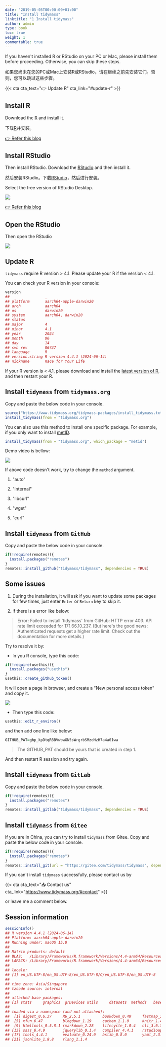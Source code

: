 ```yaml
---
date: "2019-05-05T00:00:00+01:00"
title: "Install tidymass"
linktitle: "1 Install tidymass"
author: admin
type: book
toc: true
weight: 1
commentable: true
---
```




If you haven't installed R or RStudio on your PC or Mac, please install them before proceeding. Otherwise, you can skip these steps.

如果您尚未在您的PC或Mac上安装R或RStudio，请在继续之前先安装它们。否则，您可以跳过这些步骤。

{{< cta cta_text="👉 Update R" cta_link="#update-r" >}}

## Install R

Download the [R](https://www.r-project.org/) and install it.

下载[R](https://www.r-project.org/)并安装。

[👉 Refer this blog](https://www.dataquest.io/blog/installing-r-on-your-computer/)

## Install RStudio

Then install RStudio. Download the [RStudio](https://www.rstudio.com/products/rstudio/download/#download) and then install it.

然后安装RStudio。下载[RStudio](https://www.rstudio.com/products/rstudio/download/#download)，然后进行安装。

Select the free version of RStudio Desktop.

![](/docs/chapter1/figures/Screen-Shot.png) 

[👉 Refer this blog](https://www.stat.colostate.edu/~jah/talks_public_html/isec2020/installRStudio.html)

## Open the RStudio

Then open the RStudio

![](/docs/chapter1/figures/Screen-Shot-1.png) 

## Update R

`tidymass` require R version > 4.1. Please update your R if the version < 4.1.

You can check your R version in your console:


``` r
version
##                _                           
## platform       aarch64-apple-darwin20      
## arch           aarch64                     
## os             darwin20                    
## system         aarch64, darwin20           
## status                                     
## major          4                           
## minor          4.1                         
## year           2024                        
## month          06                          
## day            14                          
## svn rev        86737                       
## language       R                           
## version.string R version 4.4.1 (2024-06-14)
## nickname       Race for Your Life
```

If your R version is < 4.1, please download and install the [latest version of R](https://cran.r-project.org/mirrors.html), and then restart your R.

## Install `tidymass` from `tidymass.org`

Copy and paste the below code in your console.


``` r
source("https://www.tidymass.org/tidymass-packages/install_tidymass.txt")
install_tidymass(from = "tidymass.org")
```

You can also use this method to install one specific package. For example, if you only want to install [metID](https://metid.tidymass.org/). 


``` r
install_tidymass(from = "tidymass.org", which_package = "metid")
```

Demo video is bellow:

![](/docs/chapter1/figures/pull_case_study.gif) 

If above code doesn't work, try to change the `method` argument.

1. "auto"

2. "internal"

3. "libcurl"

4. "wget"

5. "curl"

## Install `tidymass` from `GitHub`

Copy and paste the below code in your console.


``` r
if(!require(remotes)){
  install.packages("remotes")
}
remotes::install_github("tidymass/tidymass", dependencies = TRUE)
```

## Some issues

1. During the installation, it will ask if you want to update some packages for few times, just enter `Enter` or `Return` key to skip it.

2. If there is a error like below:

> Error: Failed to install 'tidymass' from GitHub: HTTP error 403. API rate limit exceeded for 171.66.10.237. (But here's the good news: Authenticated requests get a higher rate limit. Check out the documentation for more details.)

Try to resolve it by:

* In you R console, type this code:


``` r
if(!require(usethis)){
  install.packages("usethis")
}
usethis::create_github_token()
```

It will open a page in browser, and create a "New personal access token" and copy it.

![](/docs/chapter1/figures/fig3.png) 

* Then type this code:


``` r
usethis::edit_r_environ()
```

and then add one line like below:


``` r
GITHUB_PAT=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
```

> The GITHUB_PAT should be yours that is created in step 1.

And then restart R session and try again.

## Install `tidymass` from `GitLab`

Copy and paste the below code in your console.


``` r
if(!require(remotes)){
  install.packages("remotes")
}
remotes::install_gitlab("tidymass/tidymass", dependencies = TRUE)
```


## Install `tidymass` from `Gitee`

If you are in China, you can try to install `tidymass` from Gitee. Copy and paste the below code in your console.


``` r
if(!require(remotes)){
  install.packages("remotes")
}
remotes::install_git(url = "https://gitee.com/tidymass/tidymass", dependencies = TRUE)
```


If you can't install `tidymass` successfully, please contact us by

{{< cta cta_text="📥 Contact us" cta_link="https://www.tidymass.org/#contact" >}}

or leave me a comment below.

## Session information


``` r
sessionInfo()
## R version 4.4.1 (2024-06-14)
## Platform: aarch64-apple-darwin20
## Running under: macOS 15.0
## 
## Matrix products: default
## BLAS:   /Library/Frameworks/R.framework/Versions/4.4-arm64/Resources/lib/libRblas.0.dylib 
## LAPACK: /Library/Frameworks/R.framework/Versions/4.4-arm64/Resources/lib/libRlapack.dylib;  LAPACK version 3.12.0
## 
## locale:
## [1] en_US.UTF-8/en_US.UTF-8/en_US.UTF-8/C/en_US.UTF-8/en_US.UTF-8
## 
## time zone: Asia/Singapore
## tzcode source: internal
## 
## attached base packages:
## [1] stats     graphics  grDevices utils     datasets  methods   base     
## 
## loaded via a namespace (and not attached):
##  [1] digest_0.6.37     R6_2.5.1          bookdown_0.40     fastmap_1.2.0    
##  [5] xfun_0.47         blogdown_1.19     cachem_1.1.0      knitr_1.48       
##  [9] htmltools_0.5.8.1 rmarkdown_2.28    lifecycle_1.0.4   cli_3.6.3        
## [13] sass_0.4.9        jquerylib_0.1.4   compiler_4.4.1    rstudioapi_0.16.0
## [17] tools_4.4.1       evaluate_0.24.0   bslib_0.8.0       yaml_2.3.10      
## [21] jsonlite_1.8.8    rlang_1.1.4
```

